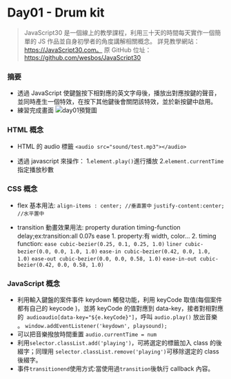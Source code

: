 # Day01 - Drum kit

> JavaScript30 是一個線上的教學課程，利用三十天的時間每天實作一個簡單的 JS 作品並自身初學者的角度講解相關概念。
> 詳見教學網站：https://JavaScript30.com。
> 原 GitHub 位址：https://github.com/wesbos/JavaScript30

### 摘要

- 透過 JavaScript 使鍵盤按下相對應的英文字母後，播放出對應按鍵的聲音，並同時產生一個特效，在按下其他鍵後會關閉該特效，並於新按鍵中啟用。
- 練習完成畫面
  ![day01預覽圖](https://i.imgur.com/JsjKugV.jpg)

### HTML 概念

- HTML 的 audio 標籤
  `<audio src="sound/test.mp3"></audio>`

- 透過 javascript 來操作： 1.`element.play()`進行播放 2.`element.currentTime`指定播放秒數

### CSS 概念

- flex 基本用法:
  `align-items : center; //垂直置中`
  `justify-content:center; //水平置中`

- transition 動畫效果用法: property duration timing-function delay;ex:transition:all 0.07s ease 1. property:有 width, color... 2. timing function:
  `ease cubic-bezier(0.25, 0.1, 0.25, 1.0)`
  `liner cubic-bezier(0.0, 0.0, 1.0, 1.0)`
  `ease-in cubic-bezier(0.42, 0.0, 1.0, 1.0)`
  `ease-out cubic-bezier(0.0, 0.0, 0.58, 1.0)`
  `ease-in-out cubic-bezier(0.42, 0.0, 0.58, 1.0)`

### JavaScript 概念

- 利用輸入鍵盤的案件事件 keydown 觸發功能，利用 keyCode 取值(每個案件都有自己的 keycode )，並將 keyCode 的值對應到 data-key，接者對相對應的` audioaudio[data-key="${e.keyCode}"]`，呼叫 `audio.play()` 放出音樂 。
  `window.addEventListener('keydown', playsound);`
- 可以把音樂撥放時間重置 `audio.currentTime = num`
- 利用`selector.classList.add('playing')`，可將選定的標籤加入 class 的後綴字；同理用 `selector.classList.remove('playing')`可移除選定的 class 後綴字。
- 事件`transitionend`使用方式:當使用過`transition`後執行 callback 內容。
